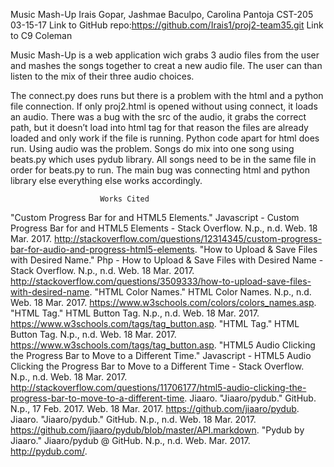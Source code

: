 Music Mash-Up
Irais Gopar, Jashmae Baculpo, Carolina Pantoja 
CST-205
03-15-17
Link to GitHub repo:https://github.com/Irais1/proj2-team35.git
Link to C9
Coleman

Music Mash-Up is a web application wich grabs 3 audio files from the user and mashes the songs together to creat a new audio file. The user can than listen to the mix of their three audio choices. 

The connect.py does runs but there is a problem with the html and a python file connection. 
If only proj2.html is opened without using connect, it loads an audio. 
There was a bug with the src of the audio, it grabs the correct path, but it doesn’t load into html tag for that reason the files are already loaded and only work if the file is running. 
Python code apart for html does run. Using audio was the problem. 
Songs do mix into one song using beats.py which uses pydub library. 
All songs need to be in the same file in order for beats.py to run. 
The main bug was connecting html and python library else everything else works accordingly. 

						Works Cited
"Custom Progress Bar for and HTML5 Elements." Javascript - Custom Progress Bar for and HTML5 Elements - Stack Overflow. N.p., n.d. Web. 18 Mar. 2017. <http://stackoverflow.com/questions/12314345/custom-progress-bar-for-audio-and-progress-html5-elements>.
"How to Upload & Save Files with Desired Name." Php - How to Upload & Save Files with Desired Name - Stack Overflow. N.p., n.d. Web. 18 Mar. 2017. <http://stackoverflow.com/questions/3509333/how-to-upload-save-files-with-desired-name>.
"HTML Color Names." HTML Color Names. N.p., n.d. Web. 18 Mar. 2017. <https://www.w3schools.com/colors/colors_names.asp>.
"HTML Tag." HTML Button Tag. N.p., n.d. Web. 18 Mar. 2017. <https://www.w3schools.com/tags/tag_button.asp>.
"HTML Tag." HTML Button Tag. N.p., n.d. Web. 18 Mar. 2017. <https://www.w3schools.com/tags/tag_button.asp>.
"HTML5 Audio Clicking the Progress Bar to Move to a Different Time." Javascript - HTML5 Audio Clicking the Progress Bar to Move to a Different Time - Stack Overflow. N.p., n.d. Web. 18 Mar. 2017. <http://stackoverflow.com/questions/11706177/html5-audio-clicking-the-progress-bar-to-move-to-a-different-time>.
Jiaaro. "Jiaaro/pydub." GitHub. N.p., 17 Feb. 2017. Web. 18 Mar. 2017. <https://github.com/jiaaro/pydub>.
Jiaaro. "Jiaaro/pydub." GitHub. N.p., n.d. Web. 18 Mar. 2017. <https://github.com/jiaaro/pydub/blob/master/API.markdown>.
"Pydub by Jiaaro." Jiaaro/pydub @ GitHub. N.p., n.d. Web. Mar. 2017. <http://pydub.com/>.
